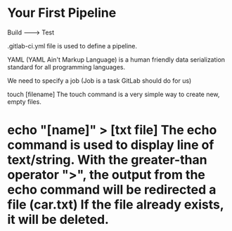 # Your First Pipeline

Build ---> Test

.gitlab-ci.yml file is used to define a pipeline.

YAML (YAML Ain't Markup Language) is a human friendly data serialization standard for all programming languages.

We need to specify a job (Job is a task GitLab should do for us)

touch [filename]
The touch command is a very simple way to create new, empty files.

echo "[name]" > [txt file]
The echo command is used to display line of text/string.
With the greater-than operator ">", the output from the echo command will be redirected a file (car.txt)
If the file already exists, it will be deleted.
============================================================